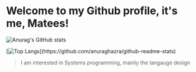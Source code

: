 # Welcome to my Github profile, it's me, Matees!

![Anurag's GitHub stats](https://github-readme-stats.vercel.app/api?username=maytees&show_icons=true&theme=radical)

[![Top Langs](https://github-readme-stats.vercel.app/api/top-langs/?username=maytees&layout=compact&theme="radical")](https://github.com/anuraghazra/github-readme-stats)

> I am interested in Systems programming, mainly the langauge design
